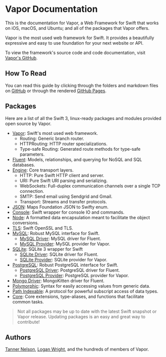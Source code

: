 # Vapor Documentation

This is the documentation for Vapor, a Web Framework for Swift that works on iOS, macOS, and Ubuntu; and all of the packages that Vapor offers. 

Vapor is the most used web framework for Swift. It provides a beautifully expressive and easy to use foundation for your next website or API.

To view the framework's source code and code documentation, visit [Vapor's GitHub](https://github.com/vapor/vapor).

## How To Read

You can read this guide by clicking through the folders and markdown files on [GitHub](https://github.com/vapor/documentation) or through the rendered [GitHub Pages](https://vapor.github.io/documentation/).

## Packages

Here are a list of all the Swift 3, linux-ready packages and modules provided open source by Vapor.

- [Vapor](https://github.com/vapor/vapor): Swift's most used web framework.
	- Routing: Generic branch router.
	- HTTPRouting: HTTP router specializations.
	- Type-safe Routing: Generated route methods for type-safe parameters.
- [Fluent](https://github.com/vapor/fluent): Models, relationships, and querying for NoSQL and SQL databases.
- [Engine](https://github.com/vapor/engine): Core transport layers.
	- HTTP: Pure Swift HTTP client and server.
	- URI: Pure Swift URI parsing and serializing.
	- WebSockets: Full-duplex communication channels over a single TCP connection.
	- SMTP: Send email using Sendgrid and Gmail.
	- Transport: Streams and transfer protocols.
- [JSON](https://github.com/vapor/json): Maps Foundation JSON to Swifty enum.
- [Console](https://github.com/vapor/console): Swift wrapper for console IO and commands.
- [Node](https://github.com/vapor/node): A formatted data encapsulation meant to facilitate the object conversions.
- [TLS](https://github.com/vapor/tls): Swift OpenSSL and TLS.
- [MySQL](https://github.com/vapor/mysql): Robust MySQL interface for Swift.
	- [MySQL Driver](https://github.com/vapor/mysql-driver): MySQL driver for Fluent.
	- [MySQL Provider](https://github.com/vapor/mysql-provider): MySQL provider for Vapor.
- [SQLite](https://github.com/vapor/sqlite): SQLite 3 wrapper for Swift
	- [SQLite Driver](https://github.com/vapor/sqlite-driver): SQLite driver for Fluent.
	- [SQLite Provider](https://github.com/vapor/sqlite-provider): SQLite provider for Vapor.
- [PostgreSQL](https://github.com/vapor/postgresql): Robust PostgreSQL interface for Swift.
	- [PostgreSQL Driver](https://github.com/vapor/postgresql-driver): PostgreSQL driver for Fluent.
	- [PostgreSQL Provider](https://github.com/vapor/postgresql-provider): PostgreSQL provider for Vapor.
- [Mongo Driver](https://github.com/vapor/mongo-driver): MongoKitten driver for Fluent.
- [Polymorphic](https://github.com/vapor/polymorphic): Syntax for easily accessing values from generic data.
- [Path Indexable](https://github.com/vapor/path-indexable): A protocol for powerful subscript access of data types.
- [Core](https://github.com/vapor/core): Core extensions, type-aliases, and functions that facilitate common tasks.

> Not all packages may be up to date with the latest Swift snapshot or Vapor release. Updating packages is an easy and great way to contribute!

## Authors

[Tanner Nelson](mailto:tanner@qutheory.io), [Logan Wright](mailto:logan@qutheory.io), and the hundreds of members of Vapor.
